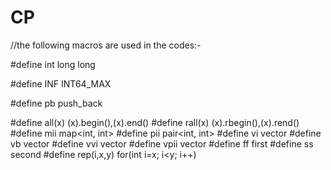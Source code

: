 # CP

//the following macros are used in the codes:-

#define int long long

#define INF INT64_MAX

#define pb push_back

#define all(x) (x).begin(),(x).end()
#define rall(x) (x).rbegin(),(x).rend()
#define mii map<int, int>
#define pii pair<int, int>
#define vi vector<int>
#define vb vector<bool>
#define vvi vector<vi>
#define vpii vector<pii>
#define ff first
#define ss second
#define rep(i,x,y) for(int i=x; i<y; i++)
